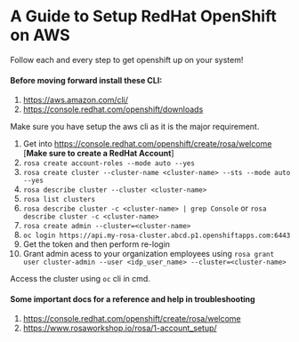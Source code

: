# A Guide to Setup RedHat OpenShift on AWS

Follow each and every step to get openshift up on your system!

#### Before moving forward install these CLI:

1. https://aws.amazon.com/cli/
2. https://console.redhat.com/openshift/downloads

Make sure you have setup the aws cli as it is the major requirement.

1. Get into https://console.redhat.com/openshift/create/rosa/welcome [**Make sure to create a RedHat Account**]
2. ```rosa create account-roles --mode auto --yes```
3. ```rosa create cluster --cluster-name <cluster-name> --sts --mode auto --yes```
4. ```rosa describe cluster --cluster <cluster-name>```
5. ```rosa list clusters```
6. ```rosa describe cluster -c <cluster-name> | grep Console``` or ```rosa describe cluster -c <cluster-name>```
7. ```rosa create admin --cluster=<cluster-name>```
8. ```oc login https://api.my-rosa-cluster.abcd.p1.openshiftapps.com:6443```
9. Get the token and then perform re-login
10. Grant admin acess to your organization employees using `rosa grant user cluster-admin --user <idp_user_name> --cluster=<cluster-name>`

Access the cluster using `oc` cli in cmd.


#### Some important docs for a reference and help in troubleshooting

1. https://console.redhat.com/openshift/create/rosa/welcome
2. https://www.rosaworkshop.io/rosa/1-account_setup/